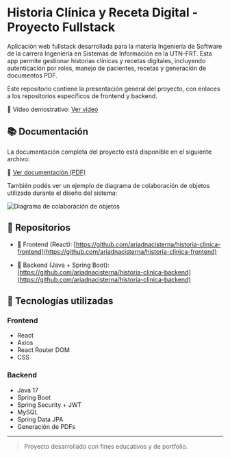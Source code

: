# Historia Clínica y Receta Digital - Proyecto Fullstack

Aplicación web fullstack desarrollada para la materia Ingeniería de Software de la carrera Ingeniería en Sistemas de Información en la UTN-FRT. Esta app permite gestionar historias clínicas y recetas digitales, incluyendo autenticación por roles, manejo de pacientes, recetas y generación de documentos PDF.

Este repositorio contiene la presentación general del proyecto, con enlaces a los repositorios específicos de frontend y backend.

🎥 Vídeo demostrativo: [Ver vídeo](https://youtu.be/9ORTalEEDr0)

## 📚 Documentación

La documentación completa del proyecto está disponible en el siguiente archivo:

📄 [Ver documentación (PDF)](https://github.com/ariadnacisterna/historia-clinica-y-receta-digital-fullstack/blob/main/documento.pdf)

También podés ver un ejemplo de diagrama de colaboración de objetos utilizado durante el diseño del sistema:

![Diagrama de colaboración de objetos](https://github.com/ariadnacisterna/historia-clinica-y-receta-digital-fullstack/blob/main/Diagrama%20de%20colaboraci%C3%B3n%20de%20objetos.jpg)

## 🔗 Repositorios

- 🚀 Frontend (React):
  [https://github.com/ariadnacisterna/historia-clinica-frontend](https://github.com/ariadnacisterna/historia-clinica-frontend)

- 🔧 Backend (Java + Spring Boot):
  [https://github.com/ariadnacisterna/historia-clinica-backend](https://github.com/ariadnacisterna/historia-clinica-backend)

## 🧰 Tecnologías utilizadas

### Frontend
- React
- Axios
- React Router DOM
- CSS

### Backend
- Java 17
- Spring Boot
- Spring Security + JWT
- MySQL
- Spring Data JPA
- Generación de PDFs

---

> Proyecto desarrollado con fines educativos y de portfolio.
